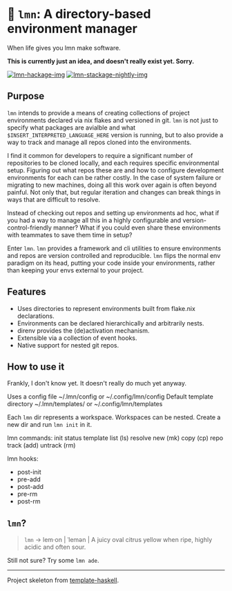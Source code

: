 # 🍋 `lmn`: A directory-based environment manager

When life gives you lmn make software.

**This is currently just an idea, and doesn't really exist yet. Sorry.**

[![lmn-hackage-img]][lmn-hackage]
[![lmn-stackage-nightly-img]][lmn-stackage-nightly]


## Purpose

`lmn` intends to provide a means of creating collections of project
environments declared via nix flakes and versioned in git.
`lmn` is not just to specify what packages are avialble and what
`$INSERT_INTERPRETED_LANGUAGE_HERE` version is running, but to
also provide a way to track and manage all repos cloned into the
environments.

I find it common for developers to require a significant number of
repositories to be cloned locally, and each requires specific
environmental setup. Figuring out what repos these are and how to
configure development environments for each can be rather costly.
In the case of system failure or migrating to new machines, doing
all this work over again is often beyond painful. Not only that,
but regular iteration and changes can break things in ways that
are difficult to resolve.

Instead of checking out repos and setting up environments ad hoc,
what if you had a way to manage all this in a highly configurable
and version-control-friendly manner? What if you could even share
these environments with teammates to save them time in setup?

Enter `lmn`. `lmn` provides a framework and cli utilities to ensure
environments and repos are version controlled and reproducible.
`lmn` flips the normal env paradigm on its head, putting your code
inside your environments, rather than keeping your envs external to
your project.


## Features

* Uses directories to represent environments built from flake.nix declarations.
* Environments can be declared hierarchically and arbitrarily nests.
* direnv provides the (de)activation mechanism.
* Extensible via a collection of event hooks.
* Native support for nested git repos.


## How to use it

Frankly, I don't know yet. It doesn't really do much yet anyway.


Uses a config file ~/.lmn/config or ~/.config/lmn/config
Default template directory ~/.lmn/templates/ or ~/.config/lmn/templates

Each `lmn` dir represents a workspace.
Workspaces can be nested.
Create a new dir and run `lmn init` in it.


lmn commands:
  init
  status
  template
    list (ls)
    resolve
    new (mk)
    copy (cp)
  repo
    track (add)
    untrack (rm)


lmn hooks:
* post-init
* pre-add
* post-add
* pre-rm
* post-rm


## `lmn`?

> `lmn` -> lem·on | ˈlemən |
    A juicy oval citrus yellow when ripe, highly acidic and often sour.

Still not sure? Try some `lmn ade`.

---

Project skeleton from [template-haskell].


[lmn-hackage-img]: https://img.shields.io/hackage/v/lmn
[lmn-hackage]: http://hackage.haskell.org/package/lmn
[lmn-stackage-nightly-img]: https://stackage.org/package/lmn/badge/nightly
[lmn-stackage-nightly]: https://stackage.org/nightly/package/lmn
[template-haskell]: https://github.com/jonascarpay/template-haskell
